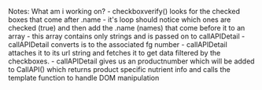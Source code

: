 Notes:
What am i working on?
    - checkboxverify() looks for the checked boxes that come after .name
    - it's loop should notice which ones are checked (true) and then add the .name (names) that come before it to an array
    - this array contains only strings and is passed on to callAPIDetail
    - callAPIDetail converts is to the associated fg number
    - callAPIDetail attaches it to its url string and fetches it to get data filtered by the checkboxes.
    - callAPIDetail gives us an productnumber which will be added to CallAPI() which returns product specific nutrient info and calls the template function to handle DOM manipulation